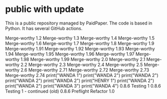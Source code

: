 # public with update

This is a public repository managed by PaidPaper. The code is based in Python. It has several GitHub actions.

Merge-worthy 1.2
Merge-worthy 1.3
Merge-worthy 1.4
Merge-worthy 1.5
Merge-worthy 1.6
Merge-worthy 1.7
Merge-worthy 1.8
Merge-worthy 1.9
Merge-worthy 1.91
Merge-worthy 1.92
Merge-worthy 1.93
Merge-worthy 1.94
Merge-worthy 1.95
Merge-worthy 1.96
Merge-worthy 1.97
Merge-worthy 1.98
Merge-worthy 1.99
Merge-worthy 2.0
Merge-worthy 2.1
Merge-worthy 2.2
Merge-worthy 2.3
Merge-worthy 2.4
Merge-worthy 2.5
Merge-worthy 2.6
Merge-worthy 2.71
Merge-worthy 2.72
Merge-worthy 2.73
Merge-worthy 2.74
print("WANDA 1") 
print("WANDA 2") 
print("WANDA 2") 
print("WANDA 2") 
print("WANDA 2") 
print("HENRY 1") 
print("WANDA 2") 
print("WANDA 2") 
print("WANDA 3") 
print("WANDA 4") 
0.8.6 Testing 1
0.8.6 Testing 1 - continued (old)
0.8.6 Preflight
Refactor 1.0
